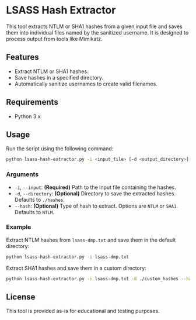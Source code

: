 # LSASS Hash Extractor

This tool extracts NTLM or SHA1 hashes from a given input file and saves them into individual files named by the sanitized username. It is designed to process output from tools like Mimikatz.

## Features

- Extract NTLM or SHA1 hashes.
- Save hashes in a specified directory.
- Automatically sanitize usernames to create valid filenames.

## Requirements

- Python 3.x

## Usage

Run the script using the following command:

```bash
python lsass-hash-extractor.py -i <input_file> [-d <output_directory>] [--hash <hash_type>]
```

### Arguments

- `-i`, `--input`: **(Required)** Path to the input file containing the hashes.
- `-d`, `--directory`: **(Optional)** Directory to save the extracted hashes. Defaults to `./hashes`.
- `--hash`: **(Optional)** Type of hash to extract. Options are `NTLM` or `SHA1`. Defaults to `NTLM`.

### Example

Extract NTLM hashes from `lsass-dmp.txt` and save them in the default directory:

```bash
python lsass-hash-extractor.py -i lsass-dmp.txt
```

Extract SHA1 hashes and save them in a custom directory:

```bash
python lsass-hash-extractor.py -i lsass-dmp.txt -d ./custom_hashes --hash SHA1
```

## License

This tool is provided as-is for educational and testing purposes.
